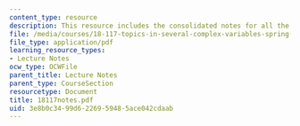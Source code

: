 ```yaml
---
content_type: resource
description: This resource includes the consolidated notes for all the lectures.
file: /media/courses/18-117-topics-in-several-complex-variables-spring-2005/3e8b0c3499d6226959485ace042cdaab_18117notes.pdf
file_type: application/pdf
learning_resource_types:
- Lecture Notes
ocw_type: OCWFile
parent_title: Lecture Notes
parent_type: CourseSection
resourcetype: Document
title: 18117notes.pdf
uid: 3e8b0c34-99d6-2269-5948-5ace042cdaab
---
```


